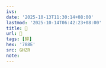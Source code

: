 ```yaml
---
ivs:
date: '2025-10-13T11:30:14+08:00'
lastmod: '2025-10-14T06:42:23+08:00'
title: 󰤽
url: 󰤽
tags: [碎]
hex: '788E'
src: GHZR
note:
---
```

